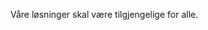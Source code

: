 <div class="sb1ds-intro sb1ds-intro--section">
    <p class="ffe-lead-paragraph sb1ds-intro__paragraph">
        Våre løsninger skal være tilgjengelige for alle.
    </p>
</div>

